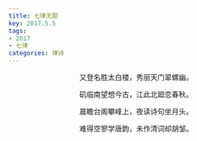 ```yaml
---
title: 七律无题
key: 2017.5.5
tags: 
- 2017
- 七律
categories: 律诗
---
```


<p align="center">又登名胜太白楼，秀丽天门翠螺幽。
</p>
<p align="center">矶临南望想今古，江此北廻恋春秋。
</p>
<p align="center">晨瞻台阁攀峰上，夜读诗句坐月头。
</p>
<p align="center">难得空寥学唐韵，未作清词却胡邹。
</p>
